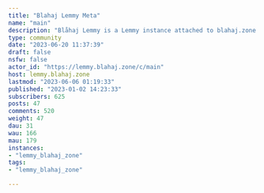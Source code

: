 ```yaml
---
title: "Blahaj Lemmy Meta" 
name: "main"
description: "Blåhaj Lemmy is a Lemmy instance attached to blahaj.zone. This is a group for questions or discussions relevant to either instance. "
type: community
date: "2023-06-20 11:37:39"
draft: false
nsfw: false
actor_id: "https://lemmy.blahaj.zone/c/main"
host: lemmy.blahaj.zone
lastmod: "2023-06-06 01:19:33"
published: "2023-01-02 14:23:33"
subscribers: 625
posts: 47
comments: 520
weight: 47
dau: 31
wau: 166
mau: 179
instances:
- "lemmy_blahaj_zone"
tags: 
- "lemmy_blahaj_zone"

---
```

